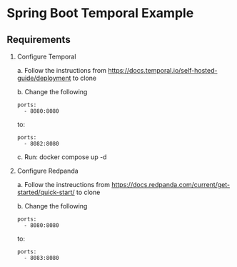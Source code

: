 # Spring Boot Temporal Example

## Requirements
1. Configure Temporal

    a. Follow the instructions from https://docs.temporal.io/self-hosted-guide/deployment to clone
    
    b. Change the following
    ```
    ports:
      - 8080:8080
    ```
    to:
    ```
    ports:
      - 8082:8080
    ```
    c. Run: docker compose up -d
2. Configure Redpanda

    a. Follow the instreuctions from https://docs.redpanda.com/current/get-started/quick-start/ to clone

    b. Change the following
    ```
    ports:
      - 8080:8080
    ```
    to:
    ```
    ports:
      - 8083:8080
    ```
